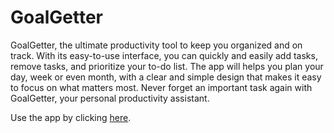 # GoalGetter


GoalGetter, the ultimate productivity tool to keep you organized and on track. 
With its easy-to-use interface, you can quickly and easily add tasks, remove tasks, and prioritize your to-do list. 
The app will helps you plan your day, week or even month, with a clear and simple design that makes it easy to focus on what matters most. 
Never forget an important task again with GoalGetter, your personal productivity assistant.

Use the app by clicking [here](https://lit-plains-46861.herokuapp.com/). 
